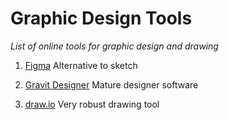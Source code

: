 # Graphic Design Tools
_List of online tools for graphic design and drawing_

1. [Figma](https://www.figma.com)
   Alternative to sketch
   
2. [Gravit Designer](https://designer.gravit.io/)
   Mature designer software
   
3. [draw.io](https://draw.io)
   Very robust drawing tool   
       